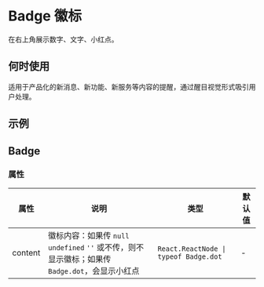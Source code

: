 # Badge 徽标

在右上角展示数字、文字、小红点。

## 何时使用

适用于产品化的新消息、新功能、新服务等内容的提醒，通过醒目视觉形式吸引用户处理。

## 示例

<code src="./demos/demo1.tsx"></code>

## Badge

### 属性

| 属性    | 说明                                                                                            | 类型                                  | 默认值 |
| ------- | ----------------------------------------------------------------------------------------------- | ------------------------------------- | ------ |
| content | 徽标内容：如果传 `null` `undefined` `''` 或不传，则不显示徽标；如果传 `Badge.dot`，会显示小红点 | `React.ReactNode \| typeof Badge.dot` | -      |

<!--### CSS 变量-->

<!--| 属性    | 说明                       | 默认值                   | 全局变量            |-->
<!--| ------- | -------------------------- | ------------------------ | ------------------- |-->
<!--| --color | 徽标背景色                 | `var(--adm-badge-color)` | `--adm-badge-color` |-->
<!--| --right | 相对于最右边，向左的偏移量 | `0`                      |                     |-->
<!--| --top   | 相对于最上边，向下的偏移量 | `0`                      |                     |-->
